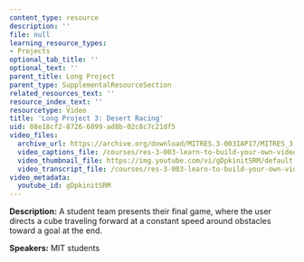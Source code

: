 ```yaml
---
content_type: resource
description: ''
file: null
learning_resource_types:
- Projects
optional_tab_title: ''
optional_text: ''
parent_title: Long Project
parent_type: SupplementalResourceSection
related_resources_text: ''
resource_index_text: ''
resourcetype: Video
title: 'Long Project 3: Desert Racing'
uid: 08e18cf2-8726-6899-ad8b-02c8c7c21df5
video_files:
  archive_url: https://archive.org/download/MITRES.3-003IAP17/MITRES_3-003IAP17_Long_Project_03_300k.mp4
  video_captions_file: /courses/res-3-003-learn-to-build-your-own-videogame-with-the-unity-game-engine-and-microsoft-kinect-january-iap-2017/bc5e6fc9ad605c0f8461907928f00c18_gDpkinitSRM.vtt
  video_thumbnail_file: https://img.youtube.com/vi/gDpkinitSRM/default.jpg
  video_transcript_file: /courses/res-3-003-learn-to-build-your-own-videogame-with-the-unity-game-engine-and-microsoft-kinect-january-iap-2017/c9ca916ace9d6832ee6497f5af1c86fc_gDpkinitSRM.pdf
video_metadata:
  youtube_id: gDpkinitSRM
---
```


**Description:** A student team presents their final game, where the user directs a cube traveling forward at a constant speed around obstacles toward a goal at the end.

**Speakers:** MIT students